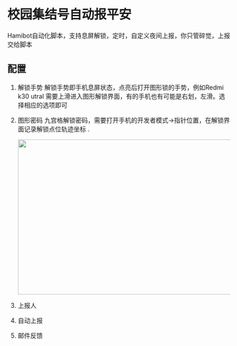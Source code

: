 # 校园集结号自动报平安
Hamibot自动化脚本，支持息屏解锁，定时，自定义夜间上报，你只管碎觉，上报交给脚本

## 配置
  1. 解锁手势
     解锁手势即手机息屏状态，点亮后打开图形锁的手势，例如Redmi k30 utral 需要上滑进入图形解锁界面，有的手机也有可能是右划，左滑。选择相应的选项即可
  2. 图形密码
     九宫格解锁密码，需要打开手机的开发者模式->指针位置，在解锁界面记录解锁点位轨迹坐标
     .<div align=left><img src="https://github.com/cnsource/Auto-upinfo/blob/main/readme.pic/%E4%B9%9D%E5%AE%AB%E6%A0%BC%E9%94%81.png" width="500" height="350" /></div>
      
  3. 上报人
  4. 自动上报
  5. 邮件反馈
